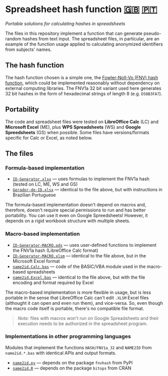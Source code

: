 # Spreadsheet hash function [:uk:](README.md) [:portugal:](README.pt.md)
_Portable solutions for calculating hashes in spreadsheets_

The files in this repository implement a function that can generate pseudo-random hashes from text input.  The spreadsheet files, in particular, are an example of the function usage applied to calculating anonymized identifiers from subjects' names.

## The hash function

The hash function chosen is a simple one, the [Fowler-Noll-Vo (FNV) hash function](https://en.m.wikipedia.org/wiki/Fowler%E2%80%93Noll%E2%80%93Vo_hash_function), which could be implemented reasonably without dependency on external computing libraries.  The FNV1a 32 bit variant used here generates 32 bit hashes in the form of hexadecimal strings of length 8 (e.g. `D58B3FA7`).

## Portability

The code and spreadsheet files were tested on **LibreOffice Calc** (LC) and **Microsoft Excel** (ME), plus **WPS Spreadsheets** (WS) and **Google Spreedsheets** (GS) when possible.  Some files have versions/formats specific for Calc or Excel, as noted below.

## The files

### Formula-based implementation

- [`ID-Generator.xlsx`](ID-Generator.xlsx?raw=TRUE) — uses formulas to implement the FNV1a hash (tested on LC, ME, WS and GS)
- [`Gerador-de-ID.xlsx`](Gerador-de-ID.xlsx?raw=TRUE) — identical to the file above, but with instructions in Brazilian Portuguese

The formula-based implementation doesn't depend on macros and, therefore, doesn't require special permissions to run and has better portability.  You can use it even on Google Spreedsheets!  However, it depends on a rigid workbook structure with multiple sheets.

### Macro-based implementation

- [`ID-Generator-MACRO.ods`](ID-Generator-MACRO.ods?raw=TRUE) — uses user-defined functions to implement the FNV1a hash (LibreOffice Calc format)
- [`ID-Generator-MACRO.xlsm`](ID-Generator-MACRO.xlsm?raw=TRUE) — identical to the file above, but in the Microsoft Excel format
- [`name2id.Calc.bas`](name2id.Calc.bas) — code of the BASIC/VBA module used in the macro-based spreadsheets
- [`name2id.Excel.bas`](name2id.Excel.bas) — identical to the file above, but with the file encoding and format required by Excel

The macro-based implementation is more flexible in usage, but is less portable in the sense that LibreOffice Calc can't edit `.XLSM` Excel files (althought it can open and even run them), and vice-versa.  So, even though the macro code itself is portable, there's no compatible file format.

> _Note:_ files with macros won't run on Google Spreadsheets and their execution needs to be authorized in the spreadsheet program.

### Implementations in other programming languages

Modules that implement the functions `HASH/FNV1a_32` and `NAME2ID` from `name2id.*.bas` with identical APIs and output formats.

- [`name2id.py`](name2id.py) — depends on the package `fnvhash` from PyPI
- [`name2id.R`](name2id.R) — depends on the package `bitops` from CRAN

